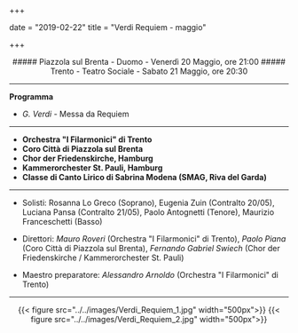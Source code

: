 +++

date = "2019-02-22"
title = "Verdi Requiem - maggio"

+++

<center>
##### Piazzola sul Brenta - Duomo - Venerdì 20 Maggio, ore 21:00
##### Trento - Teatro Sociale - Sabato 21 Maggio, ore 20:30
</center>

---

**Programma**

* *G. Verdi* - Messa da Requiem

---

* **Orchestra "I Filarmonici" di Trento**
* **Coro Città di Piazzola sul Brenta**
* **Chor der Friedenskirche, Hamburg**
* **Kammerorchester St. Pauli, Hamburg**
* **Classe di Canto Lirico di Sabrina Modena (SMAG,  Riva del Garda)**

---

* Solisti: Rosanna Lo Greco (Soprano), Eugenia Zuin (Contralto 20/05), Luciana Pansa (Contralto 21/05), Paolo Antognetti (Tenore), Maurizio Franceschetti (Basso)


* Direttori:  *Mauro Roveri* (Orchestra "I Filarmonici" di Trento), *Paolo Piana* (Coro Città di Piazzola sul Brenta), *Fernando Gabriel Swiech* (Chor der Friedenskirche / Kammerorchester St. Pauli)
* Maestro preparatore: *Alessandro Arnoldo* (Orchestra "I Filarmonici" di Trento)

---

<center>

{{< figure src="../../images/Verdi_Requiem_1.jpg" width="500px">}}
{{< figure src="../../images/Verdi_Requiem_2.jpg" width="500px">}}

</center>